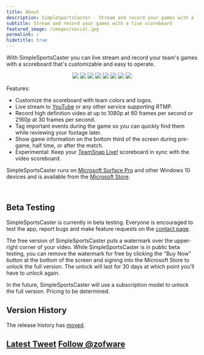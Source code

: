 ```yaml
---
title: About
description: SimpleSportsCaster - Stream and record your games with a live scoreboard.
subtitle: Stream and record your games with a live scoreboard
featured_image: /images/social.jpg
permalink: /
hidetitle: true
---
```


With SimpleSportsCaster you can live stream and record your team's games with a scoreboard that's customizable and easy to operate.

<div align="center" class="gallery" data-columns="3">
    <img src="{{site.url}}/assets/screens/InGame1.png">
    <img src="{{site.url}}/assets/screens/InGame2.png">
    <img src="{{site.url}}/assets/screens/InGame3.png">
    <img src="{{site.url}}/assets/screens/InGame4.png">
    <img src="{{site.url}}/assets/screens/Pregame1.png">
    <img src="{{site.url}}/assets/screens/InGame5.png">
    <img src="{{site.url}}/assets/screens/Halftime1.png">
    <img src="{{site.url}}/assets/screens/Final1.png">
</div>


Features:
* Customize the scoreboard with team colors and logos.
* Live stream to [YouTube](https://youtube.com) or any other service supporting RTMP.
* Record high definition video at up to 1080p at 60 frames per second or 2160p at 30 frames per second.
* Tag important events during the game so you can quickly find them while reviewing your footage later.
* Show game information on the bottom third of the screen during pre-game, half time, or after the match.
* Experimental: Keep your [TeamSnap Live!](https://www.teamsnap.com/teams/features/teamsnap-live) scoreboard in sync with the video scoreboard.

SimpleSportsCaster runs on [Microsoft Surface Pro](https://www.microsoft.com/en-us/surface) and other Windows 10 devices and is available from the [Microsoft Store](https://www.microsoft.com/store/apps/9NRQMTPGS298?cid=sscdotcom).  

<br/>

<!-- Large badge -->
<!--
<a href='https://www.microsoft.com/store/apps/9NRQMTPGS298?cid=storebadge&ocid=badge'><img src='https://developer.microsoft.com/en-us/store/badges/images/English_get-it-from-MS.png' alt='Get it from Microsoft' style='width: 284px; height: 104px;'/></a>
-->

<!-- Small badge -->
<!--
<a href='https://www.microsoft.com/store/apps/9NRQMTPGS298?cid=storebadge&ocid=badge'><img src='https://developer.microsoft.com/en-us/store/badges/images/English_get_L.png' alt='Get' style='width: 127px; height: 52px;'/></a>
-->

<!-- normal banner -->
<div align="center" id="mspb-13l7a8y9mrnt" class="9NRQMTPGS298"></div>
<script src="https://storebadge.azureedge.net/src/badge-1.8.4.js"></script>
<script>
  mspb('9NRQMTPGS298', function(badge) {
    document.getElementById('mspb-13l7a8y9mrnt').innerHTML = badge;
  });
</script>
<!-- large banner -->
<!--
<div align="center" id="mspb-fiesvxg2x8f3" class="9NRQMTPGS298"></div>
<script src="https://storebadge.azureedge.net/src/badge-1.8.4.js"></script>
<script>
  mspb({ productId: '9NRQMTPGS298', badgeType: 'large' }, function(badge) {
    document.getElementById('mspb-fiesvxg2x8f3').innerHTML = badge;
  });
</script>
-->

## Beta Testing

SimpleSportsCaster is currently in beta testing. Everyone is encouraged to test the app, report bugs and make feature requests on the [contact page](/contact).  

The free version of SimpleSportsCaster puts a watermark over the upper-right corner of your video. While SimpleSportsCaster is in public beta testing, you can remove the watermark for free by clicking the "Buy Now" button at the bottom of the screen and signing into the Microsoft Store to unlock the full version. The unlock will last for 30 days at which point you'll have to unlock again.

In the future, SimpleSportsCaster will use a subscription model to unlock the full version. Pricing to be determined.

## Version History

The release history has [moved](/releases).

## [Latest Tweet](https://twitter.com/zofware?ref_src=twsrc%5Etfw) <a href="https://twitter.com/zofware?ref_src=twsrc%5Etfw" class="twitter-follow-button" data-show-count="false" data-size="small">Follow @zofware</a><script async src="https://platform.twitter.com/widgets.js" charset="utf-8"></script>
<!--<a class="twitter-timeline" data-height="640" data-theme="light" href="https://twitter.com/zofware?ref_src=twsrc%5Etfw">Tweets by zofware</a>-->
<a class="twitter-timeline" href="https://twitter.com/zofware?ref_src=twsrc%5Etfw" data-tweet-limit="1" data-chrome="noheader nofooter noborders"> </a><script async src="https://platform.twitter.com/widgets.js" charset="utf-8"></script>
